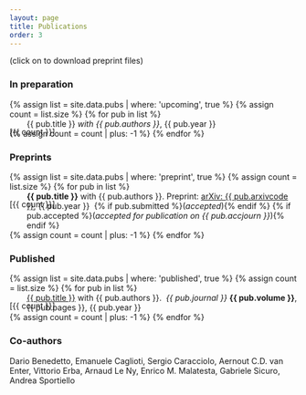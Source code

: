 ```yaml
---
layout: page
title: Publications
order: 3
---
```

<!-- - TOC
{:toc} -->

(click on <i class="fa fa-file-pdf-o" aria-hidden="true"></i> to download preprint files)

### In preparation

<dl>
{% assign list = site.data.pubs | where: 'upcoming', true %}
{% assign count = list.size %}
<!--{% if count != 0 %}
  ### Preprints
  {% endif %}-->
{% for pub in list %}
  <dd style="margin-left: 30px;"><p style='margin-left: -30px !important;
  position: absolute;'>[{{ count }}]</p> {{ pub.title }} <i>with {{ pub.authors }}</i>, {{ pub.year }}</dd>
{% assign count = count | plus: -1 %}
{% endfor %}
</dl>


### Preprints

<dl>
{% assign list = site.data.pubs | where: 'preprint', true %}
{% assign count = list.size %}
<!--{% if count != 0 %}
  ### Preprints
  {% endif %}-->
{% for pub in list %}
  <dd style="margin-left: 30px;"><p style='margin-left: -30px !important;
  position: absolute;'>[{{ count }}]</p> <b>{{ pub.title }}</b> with {{ pub.authors }}. Preprint: <a href="{{ pub.arxivurl }}" target="\_blank"> arXiv: {{ pub.arxivcode }}</a>, {{ pub.year }}&nbsp;<a href="{{  site.baseurl }}{{ pub.pdf }}" target="\_blank"><i class="fa fa-file-pdf-o" aria-hidden="true"></i></a> {% if pub.submitted %}(<i>accepted</i>){% endif %} {% if pub.accepted %}(<i>accepted for publication on {{ pub.accjourn }}</i>){% endif %}</dd>
{% assign count = count | plus: -1 %}
{% endfor %}
</dl>

### Published
<dl>
{% assign list = site.data.pubs | where: 'published', true %}
{% assign count = list.size %}
{% for pub in list %}
  <!--dt>  {{ pub.title }} with {{ pub.authors }}
  </dt-->
  <dd style="margin-left: 30px;"><p style='margin-left: -30px !important;
  position: absolute;'>[{{ count }}]</p> <a href="{{ pub.doi }}" target="\_blank">{{ pub.title }}</a> with {{ pub.authors }}. &nbsp;<i>{{ pub.journal }}</i> <b>{{ pub.volume }}</b>, {{ pub.pages }}, {{ pub.year }}&nbsp; <a href="{{  site.baseurl }}{{ pub.pdf }}" target="\_blank"><i class="fa fa-file-pdf-o" aria-hidden="true"></i></a></dd>
{% assign count = count | plus: -1 %}
{% endfor %}
</dl>

<!--
v2 with n. of papers
### Co-authors (\# joint papers)

Dario Benedetto (1), Emanuele Caglioti (1), Sergio Caracciolo (5), Aernout C.D. van Enter (1), Vittorio Erba (1), Arnaud Le Ny (2), Enrico M. Malatesta (1), Gabriele Sicuro (4), Andrea Sportiello (4)
-->

### Co-authors

Dario Benedetto, Emanuele Caglioti, Sergio Caracciolo, Aernout C.D. van Enter, Vittorio Erba, Arnaud Le Ny, Enrico M. Malatesta, Gabriele Sicuro, Andrea Sportiello

